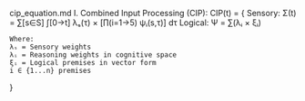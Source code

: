 cip_equation.md
I. Combined Input Processing (CIP):
CIP(t) = {
    Sensory: Σ(t) = ∑[s∈S] ∫[0→t] λₛ(τ) × [∏(i=1→5) ψᵢ(s,τ)] dτ
    Logical: Ψ = ∑(λᵢ × ξᵢ)
    
    Where:
    λₛ = Sensory weights
    λᵢ = Reasoning weights in cognitive space
    ξᵢ = Logical premises in vector form
    i ∈ {1...n} premises
}

